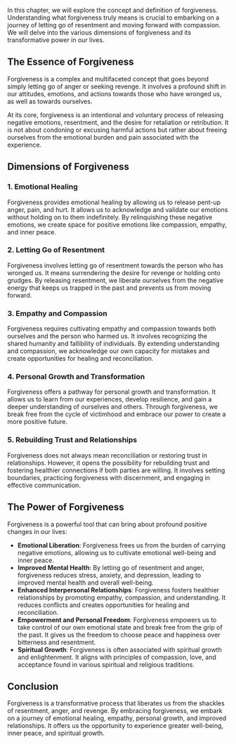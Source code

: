
In this chapter, we will explore the concept and definition of forgiveness. Understanding what forgiveness truly means is crucial to embarking on a journey of letting go of resentment and moving forward with compassion. We will delve into the various dimensions of forgiveness and its transformative power in our lives.

The Essence of Forgiveness
--------------------------

Forgiveness is a complex and multifaceted concept that goes beyond simply letting go of anger or seeking revenge. It involves a profound shift in our attitudes, emotions, and actions towards those who have wronged us, as well as towards ourselves.

At its core, forgiveness is an intentional and voluntary process of releasing negative emotions, resentment, and the desire for retaliation or retribution. It is not about condoning or excusing harmful actions but rather about freeing ourselves from the emotional burden and pain associated with the experience.

Dimensions of Forgiveness
-------------------------

### 1. Emotional Healing

Forgiveness provides emotional healing by allowing us to release pent-up anger, pain, and hurt. It allows us to acknowledge and validate our emotions without holding on to them indefinitely. By relinquishing these negative emotions, we create space for positive emotions like compassion, empathy, and inner peace.

### 2. Letting Go of Resentment

Forgiveness involves letting go of resentment towards the person who has wronged us. It means surrendering the desire for revenge or holding onto grudges. By releasing resentment, we liberate ourselves from the negative energy that keeps us trapped in the past and prevents us from moving forward.

### 3. Empathy and Compassion

Forgiveness requires cultivating empathy and compassion towards both ourselves and the person who harmed us. It involves recognizing the shared humanity and fallibility of individuals. By extending understanding and compassion, we acknowledge our own capacity for mistakes and create opportunities for healing and reconciliation.

### 4. Personal Growth and Transformation

Forgiveness offers a pathway for personal growth and transformation. It allows us to learn from our experiences, develop resilience, and gain a deeper understanding of ourselves and others. Through forgiveness, we break free from the cycle of victimhood and embrace our power to create a more positive future.

### 5. Rebuilding Trust and Relationships

Forgiveness does not always mean reconciliation or restoring trust in relationships. However, it opens the possibility for rebuilding trust and fostering healthier connections if both parties are willing. It involves setting boundaries, practicing forgiveness with discernment, and engaging in effective communication.

The Power of Forgiveness
------------------------

Forgiveness is a powerful tool that can bring about profound positive changes in our lives:

* **Emotional Liberation**: Forgiveness frees us from the burden of carrying negative emotions, allowing us to cultivate emotional well-being and inner peace.
* **Improved Mental Health**: By letting go of resentment and anger, forgiveness reduces stress, anxiety, and depression, leading to improved mental health and overall well-being.
* **Enhanced Interpersonal Relationships**: Forgiveness fosters healthier relationships by promoting empathy, compassion, and understanding. It reduces conflicts and creates opportunities for healing and reconciliation.
* **Empowerment and Personal Freedom**: Forgiveness empowers us to take control of our own emotional state and break free from the grip of the past. It gives us the freedom to choose peace and happiness over bitterness and resentment.
* **Spiritual Growth**: Forgiveness is often associated with spiritual growth and enlightenment. It aligns with principles of compassion, love, and acceptance found in various spiritual and religious traditions.

Conclusion
----------

Forgiveness is a transformative process that liberates us from the shackles of resentment, anger, and revenge. By embracing forgiveness, we embark on a journey of emotional healing, empathy, personal growth, and improved relationships. It offers us the opportunity to experience greater well-being, inner peace, and spiritual growth.
